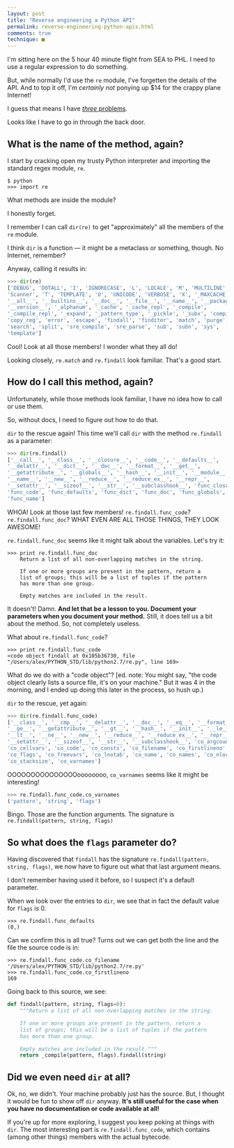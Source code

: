 ```yaml
---
layout: post
title: "Reverse engineering a Python API"
permalink: reverse-engineering-python-apis.html
comments: true
technique: ■
---
```



I'm sitting here on the 5 hour 40 minute flight from SEA to PHL. I need to use a regular expression to do something.

But, while normally I'd use the `re` module, I've forgetten the details of the API. And to top it off, I'm *certainly not* ponying up $14 for the crappy plane Internet!

I guess that means I have [*three* problems](http://regex.info/blog/2006-09-15/247).

Looks like I have to go in through the back door.


## What is the name of the method, again?

I start by cracking open my trusty Python interpreter and importing the standard regex module, `re`.

```
$ python
>>> import re
```

What methods are inside the module?

I honestly forget.

I remember I can call `dir(re)` to get "approximately" all the members of the `re` module.

I think `dir` is a function &mdash; it might be a metaclass or something, though. No Internet, remember?

Anyway, calling it results in:

```python
>>> dir(re)
['DEBUG', 'DOTALL', 'I', 'IGNORECASE', 'L', 'LOCALE', 'M', 'MULTILINE', 'S',
'Scanner', 'T', 'TEMPLATE', 'U', 'UNICODE', 'VERBOSE', 'X', '_MAXCACHE',
'__all__', '__builtins__', '__doc__', '__file__', '__name__', '__package__',
'__version__', '_alphanum', '_cache', '_cache_repl', '_compile',
'_compile_repl', '_expand', '_pattern_type', '_pickle', '_subx', 'compile',
'copy_reg', 'error', 'escape', 'findall', 'finditer', 'match', 'purge',
'search', 'split', 'sre_compile', 'sre_parse', 'sub', 'subn', 'sys',
'template']
```

Cool! Look at all those members! I wonder what they all do!

Looking closely, `re.match` and `re.findall` look familiar. That's a good start.


## How do I call this method, again?

Unfortunately, while those methods look familiar, I have no idea how to call or use them.

So, without docs, I need to figure out how to do that.

`dir` to the rescue again! This time we'll call `dir` with the method `re.findall` as a parameter:

```python
>>> dir(re.findall)
['__call__', '__class__', '__closure__', '__code__', '__defaults__',
'__delattr__', '__dict__', '__doc__', '__format__', '__get__',
'__getattribute__', '__globals__', '__hash__', '__init__', '__module__',
'__name__', '__new__', '__reduce__', '__reduce_ex__', '__repr__',
'__setattr__', '__sizeof__', '__str__', '__subclasshook__', 'func_closure',
'func_code', 'func_defaults', 'func_dict', 'func_doc', 'func_globals',
'func_name']
```

WHOA! Look at those last few members! `re.findall.func_code`? `re.findall.func_doc`? WHAT EVEN ARE ALL THOSE THINGS, THEY LOOK AWESOME!

`re.findall.func_doc` seems like it might talk about the variables. Let's try it:

```
>>> print re.findall.func_doc
    Return a list of all non-overlapping matches in the string.

    If one or more groups are present in the pattern, return a
    list of groups; this will be a list of tuples if the pattern
    has more than one group.

    Empty matches are included in the result.
```

It doesn't! Damn. **And let that be a lesson to you. Document your parameters when you document your method.** Still, it does tell us a bit about the method. So, not completely useless.

What about `re.findall.func_code`?

```
>>> print re.findall.func_code
<code object findall at 0x105b36730, file "/Users/alex/PYTHON_STD/lib/python2.7/re.py", line 169>
```

What do we do with a "code object"? [ed. note: You might say, "the code object clearly lists a source file, it's on your machine." But it was 4 in the morning, and I ended up doing this later in the process, so hush up.)

`dir` to the rescue, yet again:

```python
>>> dir(re.findall.func_code)
['__class__', '__cmp__', '__delattr__', '__doc__', '__eq__', '__format__',
'__ge__', '__getattribute__', '__gt__', '__hash__', '__init__', '__le__',
'__lt__', '__ne__', '__new__', '__reduce__', '__reduce_ex__', '__repr__',
'__setattr__', '__sizeof__', '__str__', '__subclasshook__', 'co_argcount',
'co_cellvars', 'co_code', 'co_consts', 'co_filename', 'co_firstlineno',
'co_flags', 'co_freevars', 'co_lnotab', 'co_name', 'co_names', 'co_nlocals',
'co_stacksize', 'co_varnames']
```

OOOOOOOOOOOOOOOoooooooo, `co_varnames` seems like it might be interesting!

```python
>>> re.findall.func_code.co_varnames
('pattern', 'string', 'flags')
```

Bingo. Those are the function arguments. The signature is `re.findall(pattern, string, flags)`


## So what does the `flags` parameter do?

Having discovered that `findall` has the signature `re.findall(pattern, string, flags)`, we now have to figure out what that last argument means.

I don't remember having used it before, so I suspect it's a default parameter.

When we look over the entries to `dir`, we see that in fact the default value for `flags` is 0.

```
>>> re.findall.func_defaults
(0,)
```

Can we confirm this is all true? Turns out we can get both the line and the file the source code is in:

```
>>> re.findall.func_code.co_filename
'/Users/alex/PYTHON_STD/lib/python2.7/re.py'
>>> re.findall.func_code.co_firstlineno
169
```

Going back to this source, we see:

```python
def findall(pattern, string, flags=0):
    """Return a list of all non-overlapping matches in the string.

    If one or more groups are present in the pattern, return a
    list of groups; this will be a list of tuples if the pattern
    has more than one group.

    Empty matches are included in the result."""
    return _compile(pattern, flags).findall(string)
```


## Did we even need `dir` at all?

Ok, no, we didn't. Your machine probably just has the source. But, I thought it would be fun to show off `dir` anyway. **It's still useful for the case when you have no documentation or code available at all!**

If you're up for more exploring, I suggest you keep poking at things with `dir`. The most interesting part is `re.findall.func_code`, which contains (among other things) members with the actual bytecode.
